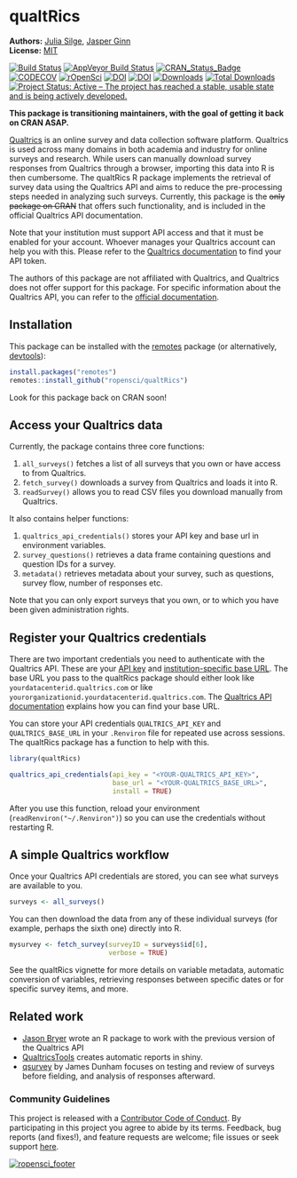 
<!-- README.md is generated from README.Rmd. Please edit that file -->



# qualtRics

**Authors:** [Julia Silge](https://juliasilge.com/), [Jasper Ginn](http://www.jasperginn.io)<br/>
**License:** [MIT](https://opensource.org/licenses/MIT)

[![Build Status](https://travis-ci.org/ropensci/qualtRics.svg?branch=master)](https://travis-ci.org/ropensci/qualtRics)
[![AppVeyor Build Status](https://ci.appveyor.com/api/projects/status/fv9bmqcmty1wwrgu?svg=true)](https://ci.appveyor.com/project/JasperHG90/qualtrics-g2a4u)
[![CRAN_Status_Badge](http://www.r-pkg.org/badges/version/qualtRics)](https://cran.r-project.org/package=qualtRics)
[![CODECOV](https://codecov.io/gh/ropensci/qualtRics/branch/master/graphs/badge.svg)](https://codecov.io/gh/ropensci/qualtRics)
[![rOpenSci](https://badges.ropensci.org/192_status.svg)](https://github.com/ropensci/onboarding/issues/192)
[![DOI](https://zenodo.org/badge/70817337.svg)](https://zenodo.org/badge/latestdoi/70817337)
[![DOI](http://joss.theoj.org/papers/10.21105/joss.00690/status.svg)](https://doi.org/10.21105/joss.00690)
[![Downloads](https://cranlogs.r-pkg.org/badges/qualtRics)](https://CRAN.R-project.org/package=qualtRics)
[![Total Downloads](https://cranlogs.r-pkg.org/badges/grand-total/qualtRics?color=orange)](https://CRAN.R-project.org/package=qualtRics)
[![Project Status: Active – The project has reached a stable, usable state and is being actively developed.](http://www.repostatus.org/badges/latest/active.svg)](http://www.repostatus.org/#active)

**This package is transitioning maintainers, with the goal of getting it back on CRAN ASAP.**


[Qualtrics](https://www.qualtrics.com/) is an online survey and data collection software platform. Qualtrics is used across many domains in both academia and industry for online surveys and research. While users can manually download survey responses from Qualtrics through a browser, importing this data into R is then cumbersome. The qualtRics R package implements the retrieval of survey data using the Qualtrics API and aims to reduce the pre-processing steps needed in analyzing such surveys. Currently, this package is the ~~only package on CRAN~~ that offers such functionality, and is included in the official Qualtrics API documentation. 

Note that your institution must support API access and that it must be enabled for your account. Whoever manages your Qualtrics account can help you with this. Please refer to the [Qualtrics documentation](https://api.qualtrics.com/docs/authentication) to find your API token.

The authors of this package are not affiliated with Qualtrics, and Qualtrics does not offer support for this package. For specific information about the Qualtrics API, you can refer to the [official documentation](https://api.qualtrics.com/docs/overview).


## Installation

This package can be installed with the [remotes](https://cran.r-project.org/package=remotes) package (or alternatively, [devtools](https://cran.r-project.org/package=devtools)):


```r
install.packages("remotes")
remotes::install_github("ropensci/qualtRics")
```

Look for this package back on CRAN soon!

## Access your Qualtrics data

Currently, the package contains three core functions:

1. `all_surveys()` fetches a list of all surveys that you own or have access to from Qualtrics.
2. `fetch_survey()` downloads a survey from Qualtrics and loads it into R.
3. `readSurvey()` allows you to read CSV files you download manually from Qualtrics.

It also contains helper functions:

1. `qualtrics_api_credentials()` stores your API key and base url in environment variables.
2. `survey_questions()` retrieves a data frame containing questions and question IDs for a survey.
3. `metadata()` retrieves metadata about your survey, such as questions, survey flow, number of responses etc.

Note that you can only export surveys that you own, or to which you have been given administration rights.

## Register your Qualtrics credentials

There are two important credentials you need to authenticate with the Qualtrics API. These are your [API key](https://api.qualtrics.com/docs/finding-qualtrics-ids) and [institution-specific base URL](https://api.qualtrics.com/docs/root-url). The base URL you pass to the qualtRics package should either look like `yourdatacenterid.qualtrics.com` or like `yourorganizationid.yourdatacenterid.qualtrics.com`. The [Qualtrics API documentation](https://api.qualtrics.com/docs/root-url) explains how you can find your base URL.

You can store your API credentials `QUALTRICS_API_KEY` and `QUALTRICS_BASE_URL` in your `.Renviron` file for repeated use across sessions. The qualtRics package has a function to help with this.


```r
library(qualtRics)

qualtrics_api_credentials(api_key = "<YOUR-QUALTRICS_API_KEY>", 
                          base_url = "<YOUR-QUALTRICS_BASE_URL>",
                          install = TRUE)
```

After you use this function, reload your environment (`readRenviron("~/.Renviron")`) so you can use the credentials without restarting R.

## A simple Qualtrics workflow

Once your Qualtrics API credentials are stored, you can see what surveys are available to you.


```r
surveys <- all_surveys() 
```

You can then download the data from any of these individual surveys (for example, perhaps the sixth one) directly into R.


```r
mysurvey <- fetch_survey(surveyID = surveys$id[6], 
                         verbose = TRUE)
```


See the qualtRics vignette for more details on variable metadata, automatic conversion of variables, retrieving responses between specific dates or for specific survey items, and more.

## Related work

- [Jason Bryer](https://github.com/jbryer/qualtrics) wrote an R package to work with the previous version of the Qualtrics API
- [QualtricsTools](https://github.com/emmamorgan-tufts/QualtricsTools/) creates automatic reports in shiny.
- [qsurvey](https://github.com/jamesdunham/qsurvey) by James Dunham focuses on testing and review of surveys before fielding, and analysis of responses afterward.


### Community Guidelines

This project is released with a [Contributor Code of Conduct](CONDUCT.md). By participating in this project you agree to abide by its terms. Feedback, bug reports (and fixes!), and feature requests are welcome; file issues or seek support [here](http://github.com/ropensci/qualtRics/issues).


[![ropensci_footer](https://ropensci.org/public_images/ropensci_footer.png)](https://ropensci.org)
